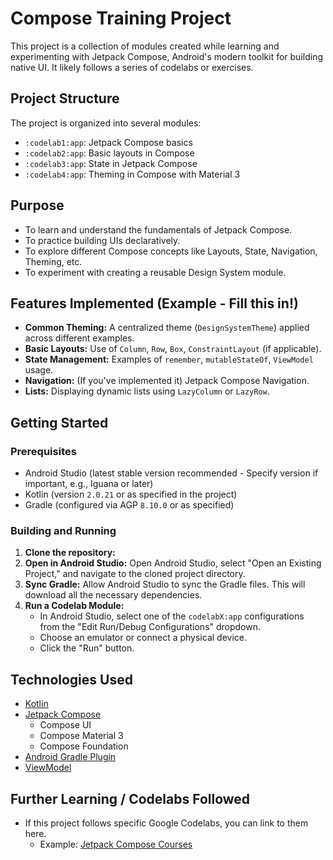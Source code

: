 # Compose Training Project

This project is a collection of modules created while learning and experimenting with Jetpack Compose, Android's modern toolkit for building native UI. It likely follows a series of codelabs or exercises.

## Project Structure

The project is organized into several modules:

*   `:codelab1:app`: Jetpack Compose basics
*   `:codelab2:app`: Basic layouts in Compose 
*   `:codelab3:app`: State in Jetpack Compose
*   `:codelab4:app`: Theming in Compose with Material 3

## Purpose

*   To learn and understand the fundamentals of Jetpack Compose.
*   To practice building UIs declaratively.
*   To explore different Compose concepts like Layouts, State, Navigation, Theming, etc.
*   To experiment with creating a reusable Design System module.

## Features Implemented (Example - Fill this in!)

*   **Common Theming:** A centralized theme (`DesignSystemTheme`) applied across different examples.
*   **Basic Layouts:** Use of `Column`, `Row`, `Box`, `ConstraintLayout` (if applicable).
*   **State Management:** Examples of `remember`, `mutableStateOf`, `ViewModel` usage.
*   **Navigation:** (If you've implemented it) Jetpack Compose Navigation.
*   **Lists:** Displaying dynamic lists using `LazyColumn` or `LazyRow`.

## Getting Started

### Prerequisites

*   Android Studio (latest stable version recommended - Specify version if important, e.g., Iguana or later)
*   Kotlin (version `2.0.21` or as specified in the project)
*   Gradle (configured via AGP `8.10.0` or as specified)

### Building and Running

1.  **Clone the repository:**
2.  **Open in Android Studio:**
       Open Android Studio, select "Open an Existing Project," and navigate to the cloned project directory.
3.  **Sync Gradle:**
    Allow Android Studio to sync the Gradle files. This will download all the necessary dependencies.
4.  **Run a Codelab Module:**
    *   In Android Studio, select one of the `codelabX:app` configurations from the "Edit Run/Debug Configurations" dropdown.
    *   Choose an emulator or connect a physical device.
    *   Click the "Run" button.

## Technologies Used

*   [Kotlin](https://kotlinlang.org/)
*   [Jetpack Compose](https://developer.android.com/jetpack/compose)
    *   Compose UI
    *   Compose Material 3
    *   Compose Foundation
*   [Android Gradle Plugin](https://developer.android.com/studio/releases/gradle-plugin)
*   [ViewModel](https://developer.android.com/topic/libraries/architecture/viewmodel)

## Further Learning / Codelabs Followed

*   If this project follows specific Google Codelabs, you can link to them here.
    *   Example: [Jetpack Compose Courses](https://developer.android.com/courses/jetpack-compose/course)
